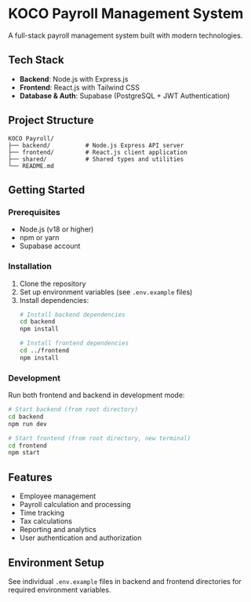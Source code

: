 # KOCO Payroll Management System

A full-stack payroll management system built with modern technologies.

## Tech Stack

- **Backend**: Node.js with Express.js
- **Frontend**: React.js with Tailwind CSS
- **Database & Auth**: Supabase (PostgreSQL + JWT Authentication)

## Project Structure

```
KOCO Payroll/
├── backend/          # Node.js Express API server
├── frontend/         # React.js client application
├── shared/           # Shared types and utilities
└── README.md
```

## Getting Started

### Prerequisites

- Node.js (v18 or higher)
- npm or yarn
- Supabase account

### Installation

1. Clone the repository
2. Set up environment variables (see `.env.example` files)
3. Install dependencies:
   ```bash
   # Install backend dependencies
   cd backend
   npm install
   
   # Install frontend dependencies
   cd ../frontend
   npm install
   ```

### Development

Run both frontend and backend in development mode:

```bash
# Start backend (from root directory)
cd backend
npm run dev

# Start frontend (from root directory, new terminal)
cd frontend
npm start
```

## Features

- Employee management
- Payroll calculation and processing
- Time tracking
- Tax calculations
- Reporting and analytics
- User authentication and authorization

## Environment Setup

See individual `.env.example` files in backend and frontend directories for required environment variables.